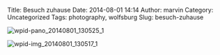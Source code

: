 Title: Besuch zuhause
Date: 2014-08-01 14:14
Author: marvin
Category: Uncategorized
Tags: photography, wolfsburg
Slug: besuch-zuhause

![wpid-pano_20140801_130525_1]({filename}/images/wpid-pano_20140801_130525_1.jpg)

![wpid-img_20140801_130517_1]({filename}/images/wpid-img_20140801_130517_1.jpg)

